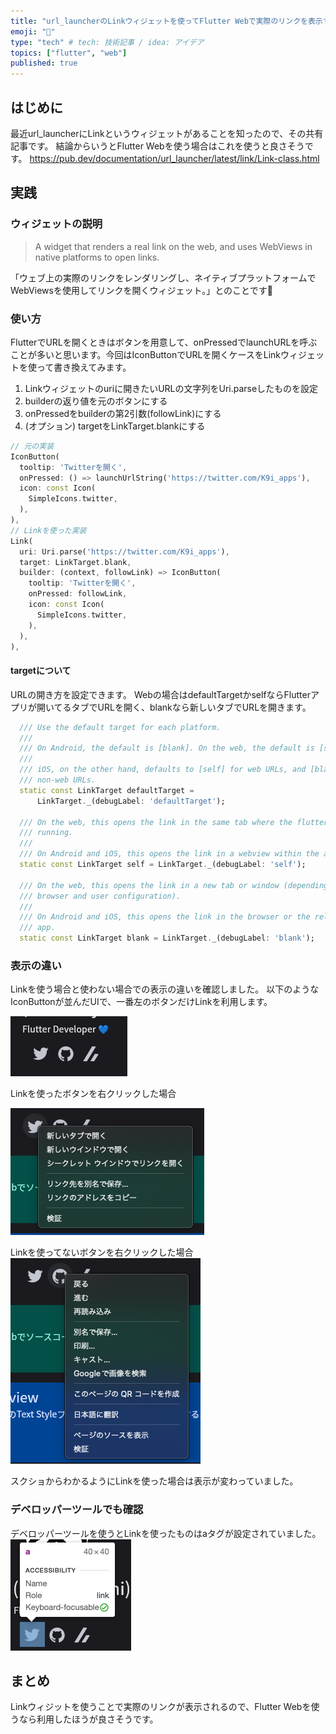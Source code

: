 ```yaml
---
title: "url_launcherのLinkウィジェットを使ってFlutter Webで実際のリンクを表示する"
emoji: "🐙"
type: "tech" # tech: 技術記事 / idea: アイデア
topics: ["flutter", "web"]
published: true
---
```

## はじめに

最近url_launcherにLinkというウィジェットがあることを知ったので、その共有記事です。
結論からいうとFlutter Webを使う場合はこれを使うと良さそうです。
https://pub.dev/documentation/url_launcher/latest/link/Link-class.html

## 実践

### ウィジェットの説明
>A widget that renders a real link on the web, and uses WebViews in native platforms to open links.

「ウェブ上の実際のリンクをレンダリングし、ネイティブプラットフォームでWebViewsを使用してリンクを開くウィジェット。」とのことです👀

### 使い方
FlutterでURLを開くときはボタンを用意して、onPressedでlaunchURLを呼ぶことが多いと思います。今回はIconButtonでURLを開くケースをLinkウィジェットを使って書き換えてみます。

1. Linkウィジェットのuriに開きたいURLの文字列をUri.parseしたものを設定
2. builderの返り値を元のボタンにする
3. onPressedをbuilderの第2引数(followLink)にする
4. (オプション) targetをLinkTarget.blankにする

```dart
// 元の実装
IconButton(
  tooltip: 'Twitterを開く',
  onPressed: () => launchUrlString('https://twitter.com/K9i_apps'),
  icon: const Icon(
    SimpleIcons.twitter,
  ),
),
// Linkを使った実装
Link(
  uri: Uri.parse('https://twitter.com/K9i_apps'),
  target: LinkTarget.blank,
  builder: (context, followLink) => IconButton(
    tooltip: 'Twitterを開く',
    onPressed: followLink,
    icon: const Icon(
      SimpleIcons.twitter,
    ),
  ),
),
```

#### targetについて
URLの開き方を設定できます。
Webの場合はdefaultTargetかselfならFlutterアプリが開いてるタブでURLを開く、blankなら新しいタブでURLを開きます。
```dart
  /// Use the default target for each platform.
  ///
  /// On Android, the default is [blank]. On the web, the default is [self].
  ///
  /// iOS, on the other hand, defaults to [self] for web URLs, and [blank] for
  /// non-web URLs.
  static const LinkTarget defaultTarget =
      LinkTarget._(debugLabel: 'defaultTarget');

  /// On the web, this opens the link in the same tab where the flutter app is
  /// running.
  ///
  /// On Android and iOS, this opens the link in a webview within the app.
  static const LinkTarget self = LinkTarget._(debugLabel: 'self');

  /// On the web, this opens the link in a new tab or window (depending on the
  /// browser and user configuration).
  ///
  /// On Android and iOS, this opens the link in the browser or the relevant
  /// app.
  static const LinkTarget blank = LinkTarget._(debugLabel: 'blank');
```

### 表示の違い
Linkを使う場合と使わない場合での表示の違いを確認しました。
以下のようなIconButtonが並んだUIで、一番左のボタンだけLinkを利用します。

![](/images/SCR-20230302-fhs.png)

Linkを使ったボタンを右クリックした場合

![](/images/SCR-20230302-fj0.png)

Linkを使ってないボタンを右クリックした場合
![](/images/SCR-20230302-fjl.png)

スクショからわかるようにLinkを使った場合は表示が変わっていました。

### デベロッパーツールでも確認

デベロッパーツールを使うとLinkを使ったものはaタグが設定されていました。
![](/images/SCR-20230302-fpj.png)

## まとめ
Linkウィジットを使うことで実際のリンクが表示されるので、Flutter Webを使うなら利用したほうが良さそうです。